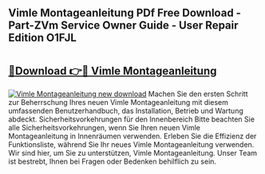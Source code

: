 ## Vimle Montageanleitung PDf Free Download - Part-ZVm Service Owner Guide - User Repair Edition O1FJL

# <h2><a href="http://df747wc.blite.top/?on=Vimle+Montageanleitung">🔗Download 👉🔴 Vimle Montageanleitung</a></h2>

[![Vimle Montageanleitung new download](https://i.imgur.com/lujVjoI.png)](http://df747wc.blite.top/?on=Vimle+Montageanleitung)
Machen Sie den ersten Schritt zur Beherrschung Ihres neuen Vimle Montageanleitung mit diesem umfassenden Benutzerhandbuch, das Installation, Betrieb und Wartung abdeckt. Sicherheitsvorkehrungen für den Innenbereich Bitte beachten Sie alle Sicherheitsvorkehrungen, wenn Sie Ihren neuen Vimle Montageanleitung in Innenräumen verwenden. Erleben Sie die Effizienz der Funktionsliste, während Sie Ihr neues Vimle Montageanleitung verwenden. Wir sind hier, um Sie zu unterstützen, Vimle Montageanleitung. Unser Team ist bestrebt, Ihnen bei Fragen oder Bedenken behilflich zu sein.
